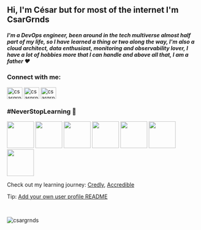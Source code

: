  <h2 align="left">Hi, I'm César but for most of the internet I'm CsarGrnds </h1>
<h5 align="left">I'm a DevOps engineer, been around in the tech multiverse almost half part of my life, so I have learned a thing or two along the way, I'm also a cloud architect, data enthusiast, monitoring and observability lover, I have a lot of hobbies more that I can handle and above all that, I am a father ❤️</h3>

<h3 align="left">Connect with me:</h3>
<p align="left">
<a href="https://twitter.com/csargrnds" target="blank"><img align="center" src="https://raw.githubusercontent.com/rahuldkjain/github-profile-readme-generator/master/src/images/icons/Social/twitter.svg" alt="csargrnds" height="30" width="40" /></a>
<a href="https://linkedin.com/in/csargrnds" target="blank"><img align="center" src="https://raw.githubusercontent.com/rahuldkjain/github-profile-readme-generator/master/src/images/icons/Social/linked-in-alt.svg" alt="csargrnds" height="30" width="40" /></a>
<a href="https://www.youtube.com/channel/UCgENEvKn255qma3qyMCrAmA" target="blank"><img align="center" src="https://raw.githubusercontent.com/rahuldkjain/github-profile-readme-generator/master/src/images/icons/Social/youtube.svg" alt="csargrnds" height="30" width="40" /></a>
</p>

<h3 align="left">#NeverStopLearning 🌱</h3>

<p float="left">
  <img src="https://nagsis.com/images/Scrum-Master-Professional-Certificate-SMPC_-2020.png" width="70" />
  <img src="https://images.credly.com/size/680x680/images/00634f82-b07f-4bbd-a6bb-53de397fc3a6/image.png" width="70" /> 
  <img src="https://images.credly.com/size/220x220/images/0e284c3f-5164-4b21-8660-0d84737941bc/image.png" width="70" /> 
  <img src="https://nagsis.com/images/Badges_v8-07_Practitioner.png" width="70" />
  <img src="https://nagsis.com/images/image.png" width="70" />
  <img src="https://images.credly.com/size/680x680/images/60cc2ff2-e79e-441b-9d9c-4d6fedf81193/Building_Cloud-Native_and_Multicloud_Apps.png" width="70" />
  <img src="https://res.cloudinary.com/gremlin/image/upload/v1634663634/Landing%20Pages/Certification%20Page/series/Gremlin-Seal-2.png" width="70" />
</p>

Check out my learning journey: [Credly](https://www.credly.com/users/csargrnds/badges), [Accredible](https://www.credential.net/profile/csargrnds/wallet)

Tip: [Add your own user profile README](https://docs.github.com/en/account-and-profile/setting-up-and-managing-your-github-profile/customizing-your-profile/managing-your-profile-readme)

<br>
<p align="left"> <img src="https://komarev.com/ghpvc/?username=csargrnds&label=Profile%20views&color=0e75b6&style=flat" alt="csargrnds" /></p>



